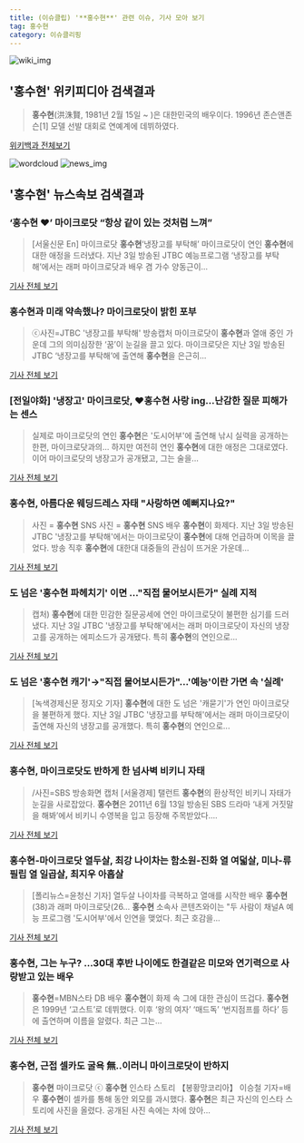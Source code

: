 ```yaml
---
title: (이슈클립) '**홍수현**' 관련 이슈, 기사 모아 보기
tag: 홍수현
category: 이슈클리핑
---
```

![wiki_img](https://user-images.githubusercontent.com/42597476/44503234-41136a80-a6d0-11e8-9071-6fc6418eafe4.png)
## **'**홍수현**'** 위키피디아 검색결과
>**홍수현**(洪洙賢, 1981년 2월 15일 ~ )은 대한민국의 배우이다. 1996년 존슨앤존슨[1] 모델 선발 대회로 연예계에 데뷔하였다.

<a href="https://ko.wikipedia.org/wiki/홍수현" target="_blank">위키백과 전체보기</a>

![wordcloud](https://s3.ap-northeast-2.amazonaws.com/lyrics101-wordcloud/2018-09-04-1536023209.png)
![news_img](https://user-images.githubusercontent.com/42597476/44507050-1206f400-a6e4-11e8-8d98-7ffbfebb353f.png)
## **'**홍수현**'** 뉴스속보 검색결과
### ‘**홍수현** ♥’ 마이크로닷 “항상 같이 있는 것처럼 느껴”

>[서울신문 En] 마이크로닷 **홍수현**‘냉장고를 부탁해’ 마이크로닷이 연인 **홍수현**에 대한 애정을 드러냈다. 지난 3일 방송된 JTBC 예능프로그램 ‘냉장고를 부탁해’에서는 래퍼 마이크로닷과 배우 겸 가수 양동근이...

<a href="http://www.seoul.co.kr/news/newsView.php?id=20180904500012&wlog_tag3=naver" target="_blank">기사 전체 보기</a>

### **홍수현**과 미래 약속했나? 마이크로닷이 밝힌 포부

>ⓒ사진=JTBC '냉장고를 부탁해' 방송캡처 마이크로닷이 **홍수현**과 열애 중인 가운데 그의 의미심장한 ‘꿈’이 눈길을 끌고 있다. 마이크로닷은 지난 3일 방송된 JTBC ‘냉장고를 부탁해’에 출연해 **홍수현**을 은근히...

<a href="http://www.dailian.co.kr/news/view/737092/?sc=naver" target="_blank">기사 전체 보기</a>

### [전일야화] '냉장고' 마이크로닷, ♥**홍수현** 사랑 ing…난감한 질문 피해가는 센스

>실제로 마이크로닷의 연인 **홍수현**은 '도시어부'에 출연해 낚시 실력을 공개하는 한편, 마이크로닷과의... 하지만 여전히 연인 **홍수현**에 대한 애정은 그대로였다. 이어 마이크로닷의 냉장고가 공개됐고, 그는 술을...

<a href="http://www.xportsnews.com/?ac=article_view&entry_id=1015111" target="_blank">기사 전체 보기</a>

### **홍수현**, 아름다운 웨딩드레스 자태 "사랑하면 예뻐지나요?"

>사진 = **홍수현** SNS 사진 = **홍수현** SNS 배우 **홍수현**이 화제다. 지난 3일 방송된 JTBC '냉장고를 부탁해'에서는 마이크로닷이 **홍수현**에 대해 언급하며 이목을 끌었다. 방송 직후 **홍수현**에 대한대 대중들의 관심이 뜨거운 가운데...

<a href="http://www.sjbnews.com/news/articleView.html?idxno=617269" target="_blank">기사 전체 보기</a>

### 도 넘은 '**홍수현** 파헤치기' 이면 …"직접 물어보시든가" 실례 지적

>캡처) **홍수현**에 대한 민감한 질문공세에 연인 마이크로닷이 불편한 심기를 드러냈다. 지난 3일 JTBC '냉장고를 부탁해'에서는 래퍼 마이크로닷이 자신의 냉장고를 공개하는 에피소드가 공개됐다. 특히 **홍수현**의 연인으로...

<a href="http://www.betanews.net:8080/article/903468.html" target="_blank">기사 전체 보기</a>

### 도 넘은 '**홍수현** 캐기'→"직접 물어보시든가"…'예능'이란 가면 속 '실례'

>[녹색경제신문 정지오 기자] **홍수현**에 대한 도 넘은 '캐묻기'가 연인 마이크로닷을 불편하게 했다. 지난 3일 JTBC '냉장고를 부탁해'에서는 래퍼 마이크로닷이 출연해 자신의 냉장고를 공개했다. 특히 **홍수현**의 연인으로...

<a href="http://www.greened.kr/news/articleView.html?idxno=74136" target="_blank">기사 전체 보기</a>

### **홍수현**, 마이크로닷도 반하게 한 넘사벽 비키니 자태

>/사진=SBS 방송화면 캡처 [서울경제] 탤런트 **홍수현**의 환상적인 비키니 자태가 눈길을 사로잡았다. **홍수현**은 2011년 6월 13일 방송된 SBS 드라마 ‘내게 거짓말을 해봐’에서 비키니 수영복을 입고 등장해 주목받았다....

<a href="http://www.sedaily.com/NewsView/1S4I7789CC" target="_blank">기사 전체 보기</a>

### **홍수현**-마이크로닷 열두살, 최강 나이차는 함소원-진화 열 여덟살, 미나-류필립 열 일곱살, 최지우 아홉살

>[폴리뉴스=윤청신 기자] 열두살 나이차를 극복하고 열애를 시작한 배우 **홍수현**(38)과 래퍼 마이크로닷(26... **홍수현** 소속사 콘텐츠와이는 "두 사람이 채널A 예능 프로그램 '도시어부'에서 인연을 맺었다. 최근 호감을...

<a href="http://www.polinews.co.kr/news/article.html?no=366332" target="_blank">기사 전체 보기</a>

### **홍수현**, 그는 누구? …30대 후반 나이에도 한결같은 미모와 연기력으로 사랑받고 있는 배우

>**홍수현**=MBN스타 DB 배우 **홍수현**이 화제 속 그에 대한 관심이 뜨겁다. **홍수현**은 1999년 ‘고스트’로 데뷔했다. 이후 ‘왕의 여자’ ‘매드독’ ‘번지점프를 하다’ 등에 출연하며 이름을 알렸다. 최근 그는...

<a href="http://star.mbn.co.kr/view.php?year=2018&no=555876&refer=portal" target="_blank">기사 전체 보기</a>

### **홍수현**, 근접 셀카도 굴욕 無..이러니 마이크로닷이 반하지

>**홍수현** 마이크로닷 ⓒ **홍수현** 인스타 스토리 【봉황망코리아】 이승철 기자=배우 **홍수현**이 셀카를 통해 동안 외모를 과시했다. **홍수현**은 최근 자신의 인스타 스토리에 사진을 올렸다. 공개된 사진 속에는 차에 앉아...

<a href="http://chinafocus.co.kr/view.php?no=24529" target="_blank">기사 전체 보기</a>


